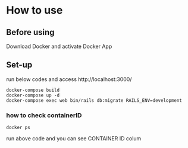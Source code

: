 # How to use

## Before using
 Download Docker and activate Docker App

## Set-up
run below codes and access http://localhost:3000/
```
docker-compose build
docker-compose up -d
docker-compose exec web bin/rails db:migrate RAILS_ENV=development
```

### how to check containerID
```
docker ps
```
run above code and you can see CONTAINER ID colum

